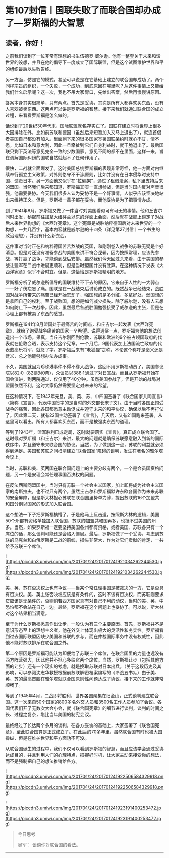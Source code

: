 # 第107封信丨国联失败了而联合国却办成了—罗斯福的大智慧

## 读者，你好！

之前我们谈到了一位非常有理想的书生伍德罗·威尔逊。他有一整套关于未来和谐世界的设想，并且在他的倡导下一度成立了国际联盟，但是这个试图维护世界和平的组织最后以失败告终。

另一方面，仿照它的模式，甚至可以说是在它基础上建立的联合国却成功了。两个同样宗旨的组织，一个失败，一个成功，到底原因在哪里呢？从这件事情上又能给我们什么启示呢？这一次，我也不吊大家胃口，先给出答案，然后再慢慢讲原因。

答案本身其实很简单，只有两点。首先是妥协，其次是所有人都喜欢买东西，没有人喜欢被卖东西。这两点可以讲是罗斯福的智慧。接下来我们就通过联合国的成立过程，来看看罗斯福是怎么做的。

话说到了20世纪30年代末，国际联盟就名存实亡了。国联在建立时将世界上很多大国排除在外，比如前苏联和德国（虽然后来短暂加入又马上退出了），就连首倡者美国自己都没有加入。里面剩下来的很多国家签署国联条约时就心不甘，情不愿，比如日本和意大利，因此一旦牵扯到它们自身利益时，就干脆退出了。最后国联只剩下英法等意见完全一致的少数国家，意见不同的都不在里面，这样一来，旨在调解国际纠纷的国联自然就起不了任何作用了。

很快，二战就全面爆发了。这时美国总统罗斯福的表现非常奇怪，他一方面对内继续奉行孤立主义政策，对外则恪守不干涉原则，比如并没有在日本侵华时支持中国、谴责日本。另一方面他又似乎在“拉偏架”，通过了租借法案，私下里支持后来的盟国。当然我们后来都知道，罗斯福其实一直想参战，但是当时国内反对声音很强，他需要妥协。今天我们很多人认为妥协不是一个好事情，人似乎应该坚决地站出来维持正义。但是，罗斯福一辈子都在妥协，而他妥协是为了把事情办成。

到了1941年8月，罗斯福又做了一件当时对美国看似可有可无的事情。他和丘吉尔同时出发，秘密前往加拿大纽芬兰以东的洋面上会面，然后就在战舰上谈定了对战后未来世界构想的《大西洋宪章》。这个宪章是战胜纳粹德国后对未来世界的一个构想，一共几百字，基本内容就是威尔逊的十四条（详见第27封信丨一个书生的政治理想），并没有什么新东西。

这件事对当时正在和纳粹德国苦苦熬战的英国，和刚刚卷入战争的苏联无疑是个好消息。但是对还没有准备参战的美国来讲不符合逻辑，因为按照常理，应该先参战，等打赢了战争，才能谈到战后安排。虽然我们今天回过头来看，由于美国的参战让盟军在二战中进展更顺利，但是当时盟国并没有胜算。在这种情况下发表《大西洋宪章》似乎不合时宜。但是，这恰恰是罗斯福精明的地方。

罗斯福分析了威尔逊所倡导的国联维持不下去的原因，它来自于人性的一大弱点——好了伤疤忘了痛。国联是在一战结束后讨论成立的。既然战争已经结束，战胜国对战争所带来的痛苦已经开始忘却了，强国想的是多分赃，多拿好处，弱国想的是拿回自己的权利。至于战败国，想的是如何减少损失。除了威尔逊，没有人去想如何防止下一次战争。因此，虽然最后各战胜国勉强接受了威尔逊的主张，但是在心理上都有被卖了东西的感觉。

罗斯福在1941年8月盟国处于最痛苦的时间点，和丘吉尔一起发表《大西洋宪章》，就给了饱受战争痛苦的国家一个希望。说得通俗一点，罗斯福为他的想法创造出一个市场。果真，当丘吉尔刚回到伦敦，苏联和欧洲的9个被占领国政府的代表就在伦敦会晤，表示支持这个宪章。一个月后，9国代表加上法国流亡政府的代表戴高乐将军，就签了字。罗斯福后来有“老狐狸”之称，不论这个称呼是褒义还是贬义，总之他能够想办法办成事。

不久，美国就因为珍珠港事件不得不卷入战争。这回不用罗斯福动员了，美国参议院以82:0（82票对0票），众议员以388:1通过了对日宣战，而且从罗斯福开始在国会演讲，到两院通过，仅仅用了40分钟。虽然美国参战了，但是开始的战局对盟国依然不利，这时大家仍然需要坚定对未来的希望。

在这种情况下，在1942年元旦，美、英、苏、中四国签署了《联合国家共同宣言》（简称《宣言》，代表中国签字的是当时的外交部长宋子文）。由于当时各国正饱受战争的痛苦，因此各国都愿意主动促成并遵守未来的和平协议，确保以后不再打仗了。因此第二天，就有22国主动签署了《宣言》，几天后，又有21国跑来签署。从这里可以看出，所有人都喜欢买东西，而不是被强卖东西的道理。

等到了1943年，盟军胜利已成定局，这时就要落实《宣言》，真正成立联合国了。这时候对罗斯福（和丘吉尔）来讲，最大的问题就是确保苏联愿意融入到新的国际秩序中，并且遵守未来联合国的协议。当然，为了做到这一点，苏联的利益就必须得到满足。美国和苏联之间扫清建立“联合国家”障碍的谈判，发生在著名的雅尔塔会议上。

当时，苏联和美、英两国在联合国问题上的主要分歧有两个，一个是会员国资格问题，另一个是安理会常任理事国否决权的问题。

在反法西斯同盟国中，当时只有苏联一个社会主义国家，加上即将成为社会主义国家的南斯拉夫，也不过只有两个。虽然丘吉尔和罗斯福默许东欧各国作为未来苏联的安全屏障，但是斯大林担心苏联在联合国里势单力薄，提出苏联的16个加盟共和国分别以国家的形式加入联合国。

这个想法一下子把罗斯福搞懵了，于是他马上反击道，按照斯大林的逻辑，美国50个州都有资格单独加入联合国，苏联的加盟共和国再多，也抵不过美国的州多。当然，如果罗斯福一定要坚持美国各州都有资格，或者美国、苏联各只有一个席位的话，那么谈判可能还是会陷入僵局。最后，罗斯福做了一个妥协，考虑到苏联的乌克兰和白俄罗斯是二战的前线，损失非常大，作为对它们贡献的肯定，一共给予苏联三个席位。

![https://piccdn3.umiwi.com/img/201701/24/201701241921034262244530.jpg](https://piccdn3.umiwi.com/img/201701/24/201701241921034262244530.jpg)

美、英、苏在否决权上也有争议——当某个常任理事国是被裁决的一方，它是否具有否决权。美、英主张否决权应该是有条件的，这时不该有否决权，而苏联则要求它应该是无条件的，否则倘若西方国家真有对自己不利的动议，当时的美、英、中恐怕都不会站在自己一边。最终，罗斯福在这个问题上也妥协了。可以说，斯大林对这个结果相当满意。

至于为什么罗斯福愿意作出让步，一般认为有三个主要原因。首先，罗斯福并不是意识形态至上的理想主义者，他在外交上体现出极大的灵活性和务实性。罗斯福看到过去国际联盟因缺少美国和苏联的参与，而在仲裁国际事务中没有权威性，因此他不能将苏联排斥在联合国之外。

第二个原因是罗斯福可能认为即便给了苏联三个席位，在联合国里的力量也远没有西方阵营强大，因此他并不担心多给它两个席位。当然，罗斯福让步（包括其他方面的让步）还有一个现实的考虑，就是换取苏联对日本出兵。（关于这段历史及其影响，可以参阅沈志华教授根据前苏联解密档案编写的《冷战五书》。）由于美、英、苏的最高首脑在雅尔塔就联合国原则性问题达成了协议，接下来的工作就非常顺畅了。

等到了1945年4月，二战即将胜利，世界各国聚集在旧金山，正式谈判建立联合国。这一次来自50个国家的800多名外交人员和3500名工作人员参加了会议。各国代表们开了无数次大会小会，就《联合国宪章》的细节进行谈判，谈判的时间之长、过程之复杂，堪比当年美国的制宪会议。

最终经过了长达两个多月的谈判，在各方妥协的基础上，大家签署了《联合国宪章》，至此联合国算是正式成立了。在此后的70多年里，虽然联合国有时也被大国操纵，但是在维护世界和平方面功不可没。

从联合国诞生的过程中，我们不仅可以看到罗斯福的智慧，而且应该学会通过妥协达成目的，并且利用人们的心理特点，把握好时机，让大家主动来接受你的想法，而不是强制把自己的想法推销给各方。

![https://piccdn3.umiwi.com/img/201701/24/201701241922506584329918.png](https://piccdn3.umiwi.com/img/201701/24/201701241922506584329918.png)

![https://piccdn3.umiwi.com/img/201701/24/201701241923191400253472.jpg](https://piccdn3.umiwi.com/img/201701/24/201701241923191400253472.jpg)

> 今日思考
> 
> 吴军： 谈谈你对联合国的看法。

---
